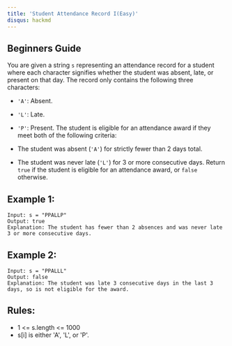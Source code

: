 ```yaml
---
title: 'Student Attendance Record I(Easy)'
disqus: hackmd
---
```


## Beginners Guide

You are given a string `s` representing an attendance record for a student where each character signifies whether the student was absent, late, or present on that day. The record only contains the following three characters:

* `'A'`: Absent.
* `'L'`: Late.
* `'P'`: Present.
The student is eligible for an attendance award if they meet both of the following criteria:

* The student was absent (`'A'`) for strictly fewer than 2 days total.
* The student was never late (`'L'`) for 3 or more consecutive days.
Return `true` if the student is eligible for an attendance award, or `false` otherwise.

Example 1:
---
```go=
Input: s = "PPALLP"
Output: true
Explanation: The student has fewer than 2 absences and was never late 3 or more consecutive days.
```

Example 2:
---
```go=
Input: s = "PPALLL"
Output: false
Explanation: The student was late 3 consecutive days in the last 3 days, so is not eligible for the award.
```

Rules:
---
* 1 <= s.length <= 1000
* s[i] is either 'A', 'L', or 'P'.